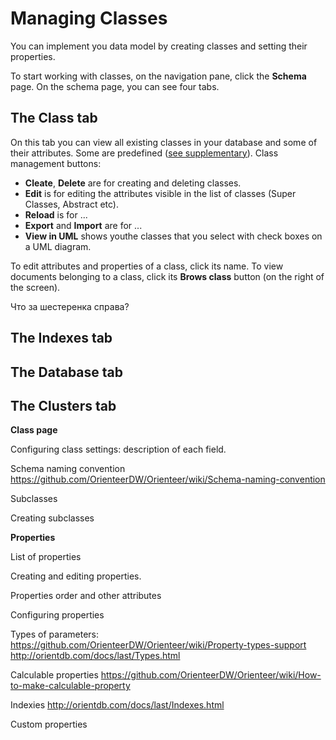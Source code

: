 # Managing Classes
You can implement you data model by creating classes and setting their properties. 

To start working with classes, on the navigation pane, click the **Schema** page. 
On the schema page, you can see four tabs.

## The Class tab
On this tab you can view all existing classes in your database and some of their attributes. Some are predefined ([see supplementary](https://orienteer.gitbooks.io/orienteer/content/supplementary_predefined_classes.html)).
Class management buttons:
* **Cleate**, **Delete** are for creating and deleting classes.
* **Edit** is for editing the attributes visible in the list of classes (Super Classes, Abstract etc).
* **Reload** is for ...
* **Export** and **Import** are for ...
* **View in UML** shows youthe classes that you select with check boxes on a UML diagram.

To edit attributes and properties of a class, click its name.
To view documents belonging to a class, click its **Brows class** button (on the right of the screen).

Что за шестеренка справа? 

## The Indexes tab

## The Database tab

## The Clusters tab


**Class page**

Configuring class settings: description of each field.

Schema naming convention https://github.com/OrienteerDW/Orienteer/wiki/Schema-naming-convention

Subclasses

Creating subclasses

**Properties**

List of properties

Creating and editing properties.

Properties order and other attributes

Configuring properties

Types of parameters: https://github.com/OrienteerDW/Orienteer/wiki/Property-types-support 
http://orientdb.com/docs/last/Types.html


Calculable properties https://github.com/OrienteerDW/Orienteer/wiki/How-to-make-calculable-property

Indexies http://orientdb.com/docs/last/Indexes.html

Custom properties 